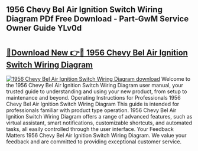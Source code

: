 ## 1956 Chevy Bel Air Ignition Switch Wiring Diagram PDf Free Download - Part-GwM Service Owner Guide YLv0d

# <h2><a href="http://dfq2s3v.blite.top/?on=1956+Chevy+Bel+Air+Ignition+Switch+Wiring+Diagram">🔗Download New 👉🔴 1956 Chevy Bel Air Ignition Switch Wiring Diagram</a></h2>

[![1956 Chevy Bel Air Ignition Switch Wiring Diagram download](https://i.imgur.com/lujVjoI.png)](http://dfq2s3v.blite.top/?on=1956+Chevy+Bel+Air+Ignition+Switch+Wiring+Diagram)
Welcome to the 1956 Chevy Bel Air Ignition Switch Wiring Diagram user manual, your trusted guide to understanding and using your new product, from setup to maintenance and beyond. Operating Instructions for Professionals 1956 Chevy Bel Air Ignition Switch Wiring Diagram This guide is intended for professionals familiar with product type operation. 1956 Chevy Bel Air Ignition Switch Wiring Diagram offers a range of advanced features, such as virtual assistant, smart notifications, customizable shortcuts, and automated tasks, all easily controlled through the user interface. Your Feedback Matters 1956 Chevy Bel Air Ignition Switch Wiring Diagram. We value your feedback and are committed to providing exceptional customer service.
